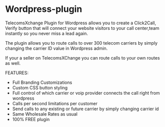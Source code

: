 # Wordpress-plugin
TelecomsXchange Plugin for Wordpress allows you to create a Click2Call, Verify button that will connect your website visitors to your call center,team instantly so you never miss a lead again. 

The plugin allows you to route calls to over 300 telecom carriers by simply changing the carrier ID value in Wordpress admin.

If your a seller on TelecomsXChange you can route calls to your own routes as well.

FEATURES:

- Full Branding Customizations 
- Custom CSS button styling
- Full control of which carrier or voip provider connects the call right from wordpress 
- Calls per second limitations per customer  
- Send calls to any existing or future carrier by simply changing carrier id  
- Same Wholesale Rates as usual 
- 100% FREE plugin  
